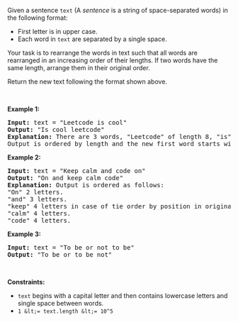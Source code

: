 Given a sentence&nbsp;`` text `` (A&nbsp;_sentence_&nbsp;is a string of space-separated words) in the following format:

*   First letter is in upper case.
*   Each word in `` text `` are separated by a single space.

Your task is to rearrange the words in text such that&nbsp;all words are rearranged in an increasing order of their lengths. If two words have the same length, arrange them in their original order.

Return the new text&nbsp;following the format shown above.

&nbsp;

__Example 1:__

<pre>
<strong>Input:</strong> text = "Leetcode is cool"
<strong>Output:</strong> "Is cool leetcode"
<strong>Explanation: </strong>There are 3 words, "Leetcode" of length 8, "is" of length 2 and "cool" of length 4.
Output is ordered by length and the new first word starts with capital letter.
</pre>

__Example 2:__

<pre>
<strong>Input:</strong> text = "Keep calm and code on"
<strong>Output:</strong> "On and keep calm code"
<strong>Explanation: </strong>Output is ordered as follows:
"On" 2 letters.
"and" 3 letters.
"keep" 4 letters in case of tie order by position in original text.
"calm" 4 letters.
"code" 4 letters.
</pre>

__Example 3:__

<pre>
<strong>Input:</strong> text = "To be or not to be"
<strong>Output:</strong> "To be or to be not"
</pre>

&nbsp;

__Constraints:__

*   `` text `` begins with a capital letter and then contains lowercase letters and single space between words.
*   `` 1 &lt;= text.length &lt;= 10^5 ``